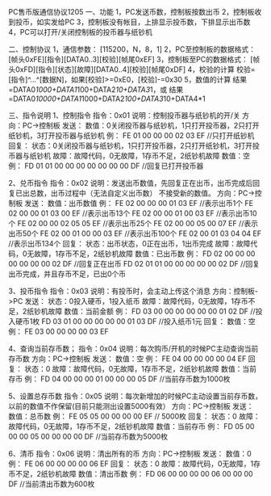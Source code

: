 PC售币版通信协议1205
一、功能
1，PC发送币数，控制板按数出币
2，控制板收到投币，如实发给PC
3，控制板没有帐目，上排显示投币数，下排显示出币数
4，PC可以打开/关闭控制板的投币器与纸钞机

二、控制协议
1，通信参数：
[115200，N，8，1]
2，PC至控制板的数据格式：
[帧头0xFE][指令][DATA0..3][校验][帧尾0xEF]
3，控制板至PC的数据格式：
[帧头0xFD][指令][状态][故障][DATA0..4][校验][帧尾0xDF]
4，校验的计算
校验=[指令]^...^[数据N]，如果[校验]>=0xE0，[校验]-=0x30
5，数值的计算
结果=DATA0*1000+DATA1*100+DATA2*10+DATA3*1，或
结果=DATA0*10000+DATA1*1000+DATA2*100+DATA3*10+DATA4*1

三、指令说明
1、控制指令
指令：0x01
说明：控制投币器与纸钞机的开/关
方向：PC->控制板
发送：
数值：0关闭投币器与纸钞机，1只打开投币器，2只打开纸钞机，3打开投币器与纸钞机
例：
FE 01 00 00 00 02 03 EF //只打开纸钞机
回复：
状态：0关闭投币器与纸钞机，1只打开投币器，2只打开纸钞机，3打开投币器与纸钞机
故障：故障代码，0无故障，1存币不足，2纸钞机故障
数值：空
例：
FD 01 01 00 00 00 00 00 00 00 DF //回复已打开投币器

2、兑币指令
指令：0x02
说明：发送出币数值，先回复正在出币，出币完成后回复已出总数，出币过程中（无法自定义出币数）
不接受新的数值。
方向：PC->控制板
发送：
数值：出币数值
例：
FE 02 00 00 00 01 03 EF //表示出币1个
FE 02 00 00 01 03 00 EF //表示出币13个
FE 02 00 00 01 00 03 EF //表示出币10个
FE 02 00 00 02 05 05 EF //表示出币25个
FE 02 00 00 05 00 07 EF //表示出币50个
FE 02 00 01 00 00 03 EF //表示出币100个
FE 02 00 01 03 04 04 EF //表示出币134个
回复：
状态：出币状态，0正在出币，1出币完成
故障：故障代码，0无故障，1存币不足，2纸钞机故障
数值：已出币数
例：
FD 02 00 00 00 00 00 00 00 02 DF //回复正在出币
FD 02 01 01 00 00 00 00 00 02 DF //回复出币完成，并且存币不足，已出0个币

3、投币指令
指令：0x03
说明：有投币时，会主动上传这个消息
方向：控制板->PC
发送：
状态：0投入硬币，1投入纸币
故障：故障代码，0无故障，1存币不足，2纸钞机故障
数值：当前金额
例：
FD 03 00 00 00 00 00 00 01 02 DF //投入硬币1枚
FD 03 01 00 00 00 00 00 01 03 DF //投入纸币1元
回复：
数值：空
例：
FE 03 00 00 00 00 03 EF

4、查询当前存币数；
指令：0x04
说明：每次购币/开机的时候PC主动查询当前存币数
方向：PC->控制板
发送：
数值：空
例：
FE 04 00 00 00 00 04 EF
回复：
状态：0
故障：故障代码，0无故障，1存币不足，2纸钞机故障
数值：当前存币
例：
FD 04 00 00 00 01 00 00 00 05 DF //当前存币数为1000枚

5、设置总存币数
指令：0x05
说明：每次新增加的时候PC主动设置当前存币数，以前的数值不作保留(目前只能测出设置5000有效）
方向：PC->控制板
发送：
数值：总币数
例：
FE 05 05 00 00 00 00 EF // 5000枚
回复：
状态：0
故障：故障代码，0无故障，1存币不足，2纸钞机故障
数值：当前存币
例：
FD 05 00 00 00 05 00 00 00 00 DF //当前存币数为5000枚

6、清币
指令：0x06
说明：清出所有的币
方向：PC->控制板
发送：
数值：0
例：
FE 06 00 00 00 00 06 EF
回复：
状态：0
故障：故障代码，0无故障，1存币不足，2纸钞机故障
数值：清出币数
例：
FD 06 00 00 00 00 06 00 00 00 DF //当前清出币数为600枚
